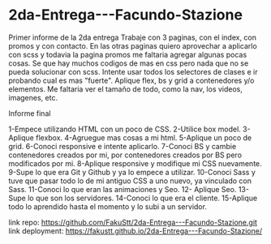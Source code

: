 # 2da-Entrega---Facundo-Stazione

Primer informe de la 2da entrega
Trabaje con 3 paginas, con el index, con promos y con contacto.
En las otras paginas quiero aprovechar a aplicarlo con scss y todavia la pagina promos me faltaria agregar algunas pocas cosas.
Se que hay muchos codigos de mas en css pero nada que no se pueda solucionar con scss.
Intente usar todos los selectores de clases e ir probando cual es mas "fuerte".
Aplique flex, bs y grid a contenedores y/o elementos.
Me faltaria ver el tamaño de todo, como la nav, los videos, imagenes, etc.

Informe final

1-Empece utilizando HTML con un poco de CSS.
2-Utilice box model.
3-Aplique flexbox.
4-Agruegue mas cosas a mi html.
5-Aplique un poco de grid.
6-Conoci responsive e intente aplicarlo.
7-Conoci BS y cambie contenedores creados por mi, por contenedores creados por BS pero modificados por mi.
8-Aplique responsive y modifique mi CSS nuevamente.
9-Supe lo que era Git y Github y ya lo empece a utilizar.
10-Conoci Sass y tuve que pasar todo lo de mi antiguo CSS a uno nuevo, ya vinculado con Sass.
11-Conoci lo que eran las animaciones y Seo.
12- Aplique Seo.
13-Supe lo que son los servidores.
14-Conoci lo que era el cliente.
15-Aplique todo lo aprendido hasta el momento y lo subi a un servidor.




link repo: https://github.com/FakuStt/2da-Entrega---Facundo-Stazione.git
link deployment: https://fakustt.github.io/2da-Entrega---Facundo-Stazione/
